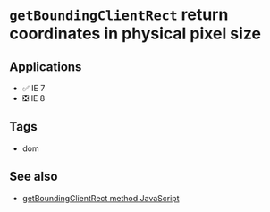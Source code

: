 # `getBoundingClientRect` return coordinates in physical pixel size

## Applications

-   ✅ IE 7
-   ❎ IE 8

## Tags

-   dom

## See also

-   [getBoundingClientRect method JavaScript](http://help.dottoro.com/ljvmcrrn.php)

